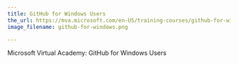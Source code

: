 ```yaml
---
title: GitHub for Windows Users
the_url: https://mva.microsoft.com/en-US/training-courses/github-for-windows-users-16749?l=KTNeW39wC_6006218965
image_filename: github-for-windows.png

---
```


Microsoft Virtual Academy: GitHub for Windows Users
